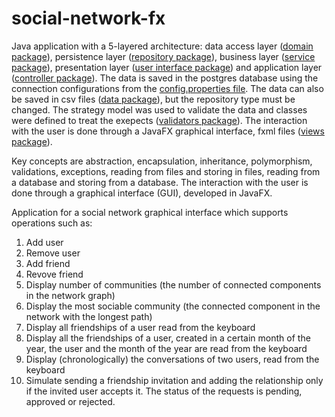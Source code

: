 # social-network-fx

Java application with a 5-layered architecture: data access layer ([domain package](https://github.com/Iri25/social-network-fx/tree/main/SocialNetwork/src/main/java/socialnetwork/domain)), persistence layer ([repository package](https://github.com/Iri25/social-network-fx/tree/main/SocialNetwork/src/main/java/socialnetwork/repository)), business layer ([service package](https://github.com/Iri25/social-network-fx/tree/main/SocialNetwork/src/main/java/socialnetwork/service)), presentation layer ([user interface package](https://github.com/Iri25/social-network-fx/tree/main/SocialNetwork/src/main/java/socialnetwork/ui)) and application layer ([controller package](https://github.com/Iri25/social-network-gui/tree/main/SocialNetwork/src/main/java/controller)). The data is saved in the postgres database using the connection configurations from the [config.properties file](https://github.com/Iri25/social-network-fx/blob/main/SocialNetwork/src/main/resources/config.properties). The data can also be saved in csv files ([data package](https://github.com/Iri25/social-network-fx/tree/main/SocialNetwork/data)), but the repository type must be changed. The strategy model was used to validate the data and classes were defined to treat the exepects ([validators package](https://github.com/Iri25/social-network-fx/tree/main/SocialNetwork/src/main/java/socialnetwork/domain/validators)). The interaction with the user is done through a JavaFX graphical interface, fxml files ([views package](https://github.com/Iri25/social-network-gui/tree/main/SocialNetwork/src/main/resources/Views)).

Key concepts are abstraction, encapsulation, inheritance, polymorphism, validations, exceptions, reading from files and storing in files, reading from a database and storing from a database. The interaction with the user is done through a graphical interface (GUI), developed in JavaFX.

Application for a social network graphical interface which supports operations such as:

1. Add user
2. Remove user
3. Add friend
4. Revove friend
5. Display number of communities (the number of connected components in the network graph)
6. Display the most sociable community (the connected component in the network with the longest path)
7. Display all friendships of a user read from the keyboard
8. Display all the friendships of a user, created in a certain month of the year, the user and the month of the year are read from the keyboard
9. Display (chronologically) the conversations of two users, read from the keyboard
10. Simulate sending a friendship invitation and adding the relationship only if the invited user accepts it. The status of the requests is pending, approved or rejected.
